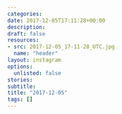 ```yaml
---
categories:
date: 2017-12-05T17:11:28+00:00
description:
draft: false
resources:
- src: 2017-12-05_17-11-28_UTC.jpg
  name: "header"
layout: instagram
options:
  unlisted: false
stories:
subtitle:
title: "2017-12-05"
tags: []
---
```


 
